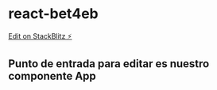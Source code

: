 # react-bet4eb

[Edit on StackBlitz ⚡️](https://stackblitz.com/edit/react-bet4eb)

## Punto de entrada para editar es nuestro componente App

